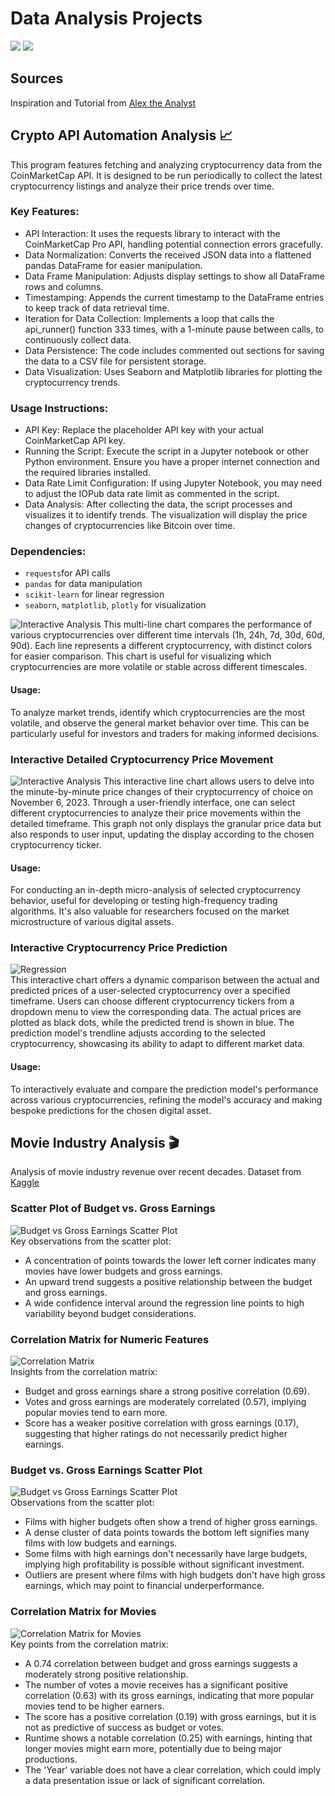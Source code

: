 # Data Analysis Projects

<img src="https://img.shields.io/badge/-Python-blue" /> <img src="https://img.shields.io/badge/-Jupyter-orange" />

## Sources
Inspiration and Tutorial from [Alex the Analyst](https://github.com/AlexTheAnalyst/PortfolioProjects)

## Crypto API Automation Analysis 📈
This program features fetching and analyzing cryptocurrency data from the CoinMarketCap API. It is designed to be run periodically to collect the latest cryptocurrency listings and analyze their price trends over time.

### Key Features:
- API Interaction: It uses the requests library to interact with the CoinMarketCap Pro API, handling potential connection errors gracefully.
- Data Normalization: Converts the received JSON data into a flattened pandas DataFrame for easier manipulation.
- Data Frame Manipulation: Adjusts display settings to show all DataFrame rows and columns.
- Timestamping: Appends the current timestamp to the DataFrame entries to keep track of data retrieval time.
- Iteration for Data Collection: Implements a loop that calls the api_runner() function 333 times, with a 1-minute pause between calls, to continuously collect data.
- Data Persistence: The code includes commented out sections for saving the data to a CSV file for persistent storage.
- Data Visualization: Uses Seaborn and Matplotlib libraries for plotting the cryptocurrency trends.

### Usage Instructions:
- API Key: Replace the placeholder API key with your actual CoinMarketCap API key.
- Running the Script: Execute the script in a Jupyter notebook or other Python environment. Ensure you have a proper internet connection and the required libraries installed.
- Data Rate Limit Configuration: If using Jupyter Notebook, you may need to adjust the IOPub data rate limit as commented in the script.
- Data Analysis: After collecting the data, the script processes and visualizes it to identify trends. The visualization will display the price changes of cryptocurrencies like Bitcoin over time.

### Dependencies:
- `requests`for API calls
- `pandas` for data manipulation
- `scikit-learn` for linear regression
- `seaborn`, `matplotlib`, `plotly` for visualization

![Interactive Analysis](demo/c1.png) 
This multi-line chart compares the performance of various cryptocurrencies over different time intervals (1h, 24h, 7d, 30d, 60d, 90d). Each line represents a different cryptocurrency, with distinct colors for easier comparison. This chart is useful for visualizing which cryptocurrencies are more volatile or stable across different timescales.
#### Usage:
To analyze market trends, identify which cryptocurrencies are the most volatile, and observe the general market behavior over time. This can be particularly useful for investors and traders for making informed decisions.

### Interactive Detailed Cryptocurrency Price Movement
![Interactive Analysis](demo/cv1.gif) 
This interactive line chart allows users to delve into the minute-by-minute price changes of their cryptocurrency of choice on November 6, 2023. Through a user-friendly interface, one can select different cryptocurrencies to analyze their price movements within the detailed timeframe. This graph not only displays the granular price data but also responds to user input, updating the display according to the chosen cryptocurrency ticker.
#### Usage:
For conducting an in-depth micro-analysis of selected cryptocurrency behavior, useful for developing or testing high-frequency trading algorithms. It's also valuable for researchers focused on the market microstructure of various digital assets.

### Interactive Cryptocurrency Price Prediction
![Regression](demo/cv2.gif)  
This interactive chart offers a dynamic comparison between the actual and predicted prices of a user-selected cryptocurrency over a specified timeframe. Users can choose different cryptocurrency tickers from a dropdown menu to view the corresponding data. The actual prices are plotted as black dots, while the predicted trend is shown in blue. The prediction model's trendline adjusts according to the selected cryptocurrency, showcasing its ability to adapt to different market data.
#### Usage:
To interactively evaluate and compare the prediction model's performance across various cryptocurrencies, refining the model's accuracy and making bespoke predictions for the chosen digital asset.

## Movie Industry Analysis 🎬
Analysis of movie industry revenue over recent decades. Dataset from [Kaggle](https://www.kaggle.com/datasets/danielgrijalvas/movies)

### Scatter Plot of Budget vs. Gross Earnings
![Budget vs Gross Earnings Scatter Plot](demo/m1.png)  
Key observations from the scatter plot:
- A concentration of points towards the lower left corner indicates many movies have lower budgets and gross earnings.
- An upward trend suggests a positive relationship between the budget and gross earnings.
- A wide confidence interval around the regression line points to high variability beyond budget considerations.

### Correlation Matrix for Numeric Features
![Correlation Matrix](demo/m2.png)  
Insights from the correlation matrix:
- Budget and gross earnings share a strong positive correlation (0.69).
- Votes and gross earnings are moderately correlated (0.57), implying popular movies tend to earn more.
- Score has a weaker positive correlation with gross earnings (0.17), suggesting that higher ratings do not necessarily predict higher earnings.

### Budget vs. Gross Earnings Scatter Plot
![Budget vs Gross Earnings Scatter Plot](demo/m3.png)  
Observations from the scatter plot:
- Films with higher budgets often show a trend of higher gross earnings.
- A dense cluster of data points towards the bottom left signifies many films with low budgets and earnings.
- Some films with high earnings don't necessarily have large budgets, implying high profitability is possible without significant investment.
- Outliers are present where films with high budgets don't have high gross earnings, which may point to financial underperformance.

### Correlation Matrix for Movies
![Correlation Matrix for Movies](demo/m4.png)  
Key points from the correlation matrix:
- A 0.74 correlation between budget and gross earnings suggests a moderately strong positive relationship.
- The number of votes a movie receives has a significant positive correlation (0.63) with its gross earnings, indicating that more popular movies tend to be higher earners.
- The score has a positive correlation (0.19) with gross earnings, but it is not as predictive of success as budget or votes.
- Runtime shows a notable correlation (0.25) with earnings, hinting that longer movies might earn more, potentially due to being major productions.
- The 'Year' variable does not have a clear correlation, which could imply a data presentation issue or lack of significant correlation.
